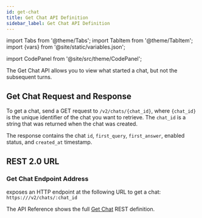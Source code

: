 ```yaml
---
id: get-chat
title: Get Chat API Definition
sidebar_label: Get Chat API Definition
---
```


import Tabs from '@theme/Tabs';
import TabItem from '@theme/TabItem';
import {vars} from '@site/static/variables.json';

import CodePanel from '@site/src/theme/CodePanel';


The Get Chat API allows you to view what started a chat, but not the
subsequent turns.

## Get Chat Request and Response

To get a chat, send a GET request to `/v2/chats/{chat_id}`, where `{chat_id}` is
the unique identifier of the chat you want to retrieve. The `chat_id` is
a string that was returned when the chat was created.

The response contains the chat `id`, `first_query`, `first_answer`, enabled status,
and `created_at` timestamp.

## REST 2.0 URL

### Get Chat Endpoint Address

<Config v="names.product"/> exposes an HTTP endpoint at the following URL
to get a chat:
<code>https://<Config v="domains.rest.indexing"/>/v2/chats/:chat_id</code>

The API Reference shows the full [Get Chat](/docs/rest-api/get-chat) REST definition.
